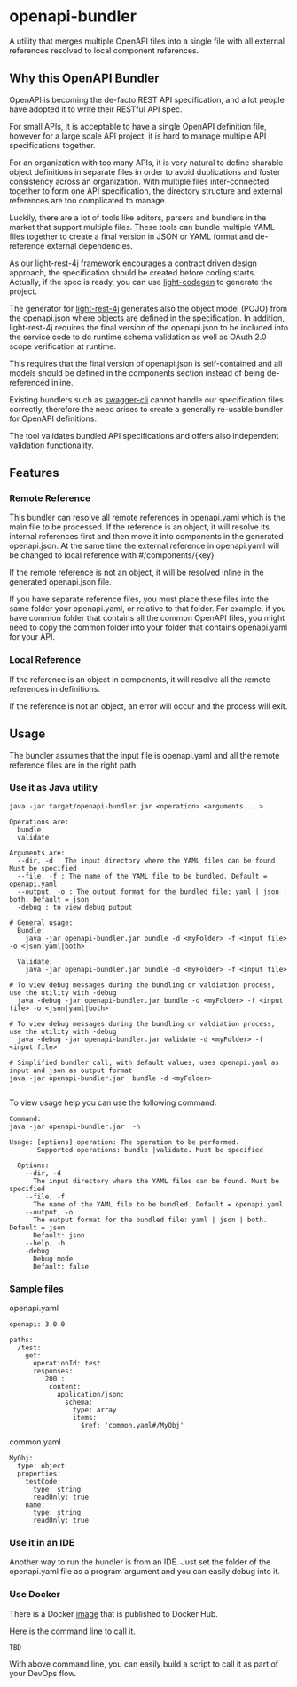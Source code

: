 # openapi-bundler
A utility that merges multiple OpenAPI files into a single file with all external
references resolved to local component references.

## Why this OpenAPI Bundler

OpenAPI is becoming the de-facto REST API specification, and a lot people have adopted it
to write their RESTful API spec.

For small APIs, it is acceptable to have a single OpenAPI definition file, however for a large scale API
project, it is hard to manage multiple API specifications together.

For an organization with too
many APIs, it is very natural to define sharable object definitions in separate files
in order to avoid duplications and foster consistency across an organization. With multiple files inter-connected together to form
one API specification, the directory structure and external references are too complicated
to manage.

Luckily, there are a lot of tools like editors, parsers and bundlers in the market that
support multiple files. These tools can bundle multiple YAML files together to create
a final version in JSON or YAML format and de-reference external dependencies.

As our light-rest-4j framework encourages a contract driven design approach, the specification
should be created before coding starts. Actually, if the spec is ready, you can use
[light-codegen](https://github.com/networknt/light-codegen) to generate the project.

The generator for [light-rest-4j](https://github.com/networknt/light-rest-4j)
generates also the object model (POJO) from the openapi.json where objects are defined in the specification. In
addition, light-rest-4j requires the final version of the openapi.json to be included
into the service code to do runtime schema validation as well as OAuth 2.0 scope
verification at runtime.

This requires that the final version of openapi.json is self-contained and all models
should be defined in the components section instead of being de-referenced inline.

Existing bundlers such as [swagger-cli](https://github.com/BigstickCarpet/swagger-cli)
cannot handle our specification files correctly, therefore the need arises to create a generally re-usable bundler for OpenAPI definitions.

The tool validates bundled API specifications and offers also independent validation functionality.

## Features

### Remote Reference

This bundler can resolve all remote references in openapi.yaml which is the main file
to be processed. If the reference is an object, it will resolve its internal references
first and then move it into components in the generated openapi.json. At the same time
the external reference in openapi.yaml will be changed to local reference with #/components/{key}

If the remote reference is not an object, it will be resolved inline in the generated
openapi.json file.

If you have separate reference files, you must place these files into the same folder your openapi.yaml, or relative to that folder. For example, if you have common
folder that contains all the common OpenAPI files, you might need to copy the common
folder into your folder that contains openapi.yaml for your API.

### Local Reference

If the reference is an object in components, it will resolve all the remote references
in definitions.

If the reference is not an object, an error will occur and the process will exit.

## Usage

The bundler assumes that the input file is openapi.yaml and all the remote reference files
are in the right path.

### Use it as Java utility

```
java -jar target/openapi-bundler.jar <operation> <arguments....>

Operations are:
  bundle
  validate

Arguments are:
  --dir, -d : The input directory where the YAML files can be found. Must be specified
  --file, -f : The name of the YAML file to be bundled. Default = openapi.yaml
  --output, -o : The output format for the bundled file: yaml | json | both. Default = json
  -debug : to view debug putput

# General usage:
  Bundle: 
    java -jar openapi-bundler.jar bundle -d <myFolder> -f <input file> -o <json|yaml|both> 

  Validate:
    java -jar openapi-bundler.jar bundle -d <myFolder> -f <input file>

# To view debug messages during the bundling or valdiation process, use the utility with -debug
  java -debug -jar openapi-bundler.jar bundle -d <myFolder> -f <input file> -o <json|yaml|both> 

# To view debug messages during the bundling or valdiation process, use the utility with -debug
  java -debug -jar openapi-bundler.jar validate -d <myFolder> -f <input file> 

# Simplified bundler call, with default values, uses openapi.yaml as input and json as output format
java -jar openapi-bundler.jar  bundle -d <myFolder>


```

To view usage help you can use the following command:
```
Command:
java -jar openapi-bundler.jar  -h

Usage: [options] operation: The operation to be performed. 
       Supported operations: bundle |validate. Must be specified

  Options:
    --dir, -d
      The input directory where the YAML files can be found. Must be specified
    --file, -f
      The name of the YAML file to be bundled. Default = openapi.yaml
    --output, -o
      The output format for the bundled file: yaml | json | both. Default = json
      Default: json
    --help, -h      
    -debug
      Debug mode
      Default: false
```
### Sample files
openapi.yaml
```
openapi: 3.0.0

paths: 
  /test:
    get:
      operationId: test
      responses:
        '200':
          content:
            application/json:
              schema:
                type: array
                items:
                  $ref: 'common.yaml#/MyObj'
```

common.yaml
```
MyObj:
  type: object
  properties:
    testCode:
      type: string
      readOnly: true
    name:
      type: string
      readOnly: true
```
### Use it in an IDE

Another way to run the bundler is from an IDE. Just set the folder of the openapi.yaml file as a program argument and you can easily debug into it.

### Use Docker

There is a Docker [image](https://hub.docker.com/r/networknt/openapi-bundler/) that is
published to Docker Hub.

Here is the command line to call it.

```
TBD
```


With above command line, you can easily build a script to call it as part of your DevOps
flow.
